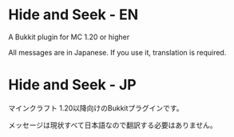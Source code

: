 # Hide and Seek - EN

A Bukkit plugin for MC 1.20 or higher

All messages are in Japanese. If you use it, translation is required.

# Hide and Seek - JP

マインクラフト 1.20以降向けのBukkitプラグインです。

メッセージは現状すべて日本語なので翻訳する必要はありません。
